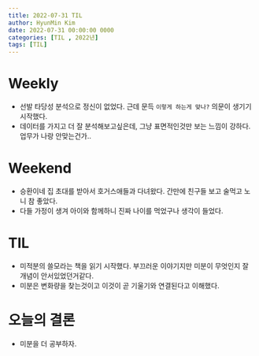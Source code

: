 ```yaml
---
title: 2022-07-31 TIL
author: HyunMin Kim
date: 2022-07-31 00:00:00 0000
categories: [TIL , 2022년]
tags: [TIL]
---
```


# Weekly
- 선발 타당성 분석으로 정신이 없었다. 근데 문득  `이렇게 하는게 맞나?` 의문이 생기기 시작했다.
- 데이터를 가지고 더 잘 분석해보고싶은데, 그냥 표면적인것만 보는 느낌이 강하다. 업무가 나랑 안맞는건가..

# Weekend
- 승환이네 집 초대를 받아서 호거스애들과 다녀왔다. 간만에 친구들 보고 술먹고 노니 참 좋았다.
- 다들 가정이 생겨 아이와 함께하니 진짜 나이를 먹었구나 생각이 들었다.

# TIL
- 미적분의 쓸모라는 책을 읽기 시작했다. 부끄러운 이야기지만 미분이 무엇인지 잘 개념이 안서있었던거같다. 
- 미분은 변화량을 찾는것이고 이것이 곧 기울기와 연결된다고 이해했다.

# 오늘의 결론
- 미분을 더 공부하자.

